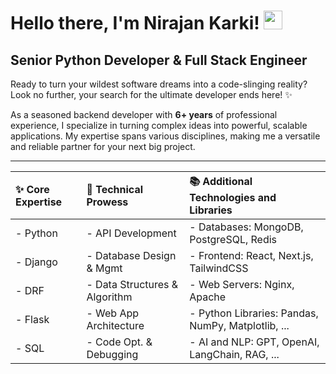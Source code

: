 # Hello there, I'm Nirajan Karki! <img src="https://raw.githubusercontent.com/MartinHeinz/MartinHeinz/master/wave.gif" width="30px">

## Senior Python Developer & Full Stack Engineer

Ready to turn your wildest software dreams into a code-slinging reality? Look no further, your search for the ultimate developer ends here! ✨

As a seasoned backend developer with **6+ years** of professional experience, I specialize in turning complex ideas into powerful, scalable applications. My expertise spans various disciplines, making me a versatile and reliable partner for your next big project.

---
| **✨ Core Expertise** | **🔧 Technical Prowess** | **📚 Additional Technologies and Libraries** |
| :-------------------- | :----------------------- | :------------------------------------------ |
| - Python              | - API Development        | - Databases: MongoDB, PostgreSQL, Redis          |
| - Django              | - Database Design & Mgmt | - Frontend: React, Next.js, TailwindCSS               |
| - DRF                 | - Data Structures & Algorithm   | - Web Servers: Nginx, Apache              |
| - Flask               | - Web App Architecture   | - Python Libraries: Pandas, NumPy, Matplotlib, ...     |
| - SQL                 | - Code Opt. & Debugging  | - AI and NLP: GPT, OpenAI, LangChain, RAG, ...              |

